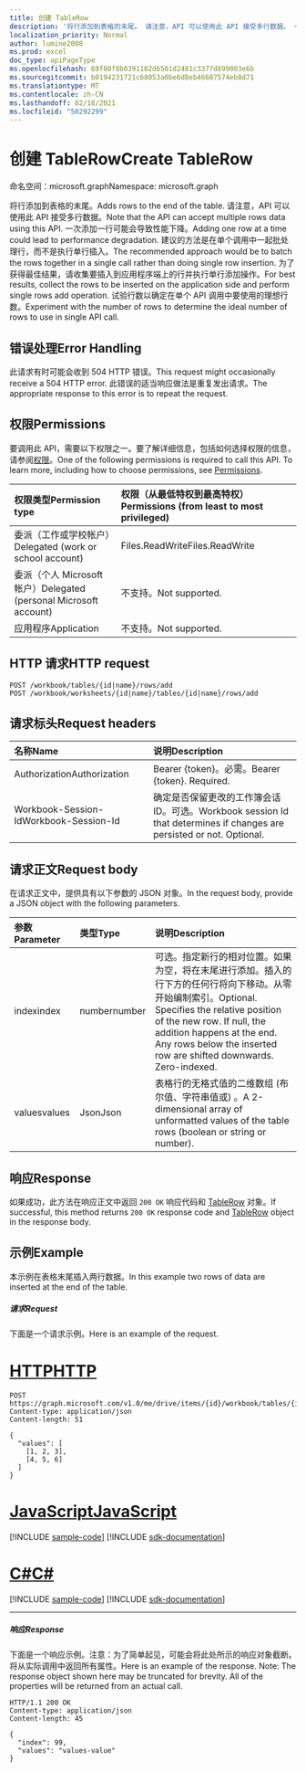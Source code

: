 ```yaml
---
title: 创建 TableRow
description: '将行添加到表格的末尾。 请注意，API 可以使用此 API 接受多行数据。 一次添加一行可能会导致性能下降。 建议的方法是在单个调用中一起批处理行，而不是执行单行插入。 为了获得最佳结果，请收集要插入到应用程序端上的行并执行单行添加操作。 试验行数以确定在单个 API 调用中要使用的理想行数。 '
localization_priority: Normal
author: lumine2008
ms.prod: excel
doc_type: apiPageType
ms.openlocfilehash: 69f80f8b0391102d6501d2481c3377d899003e6b
ms.sourcegitcommit: b0194231721c68053a0be6d8eb46687574eb8d71
ms.translationtype: MT
ms.contentlocale: zh-CN
ms.lasthandoff: 02/18/2021
ms.locfileid: "50292299"
---
```

# <a name="create-tablerow"></a><span data-ttu-id="bb91e-108">创建 TableRow</span><span class="sxs-lookup"><span data-stu-id="bb91e-108">Create TableRow</span></span>

<span data-ttu-id="bb91e-109">命名空间：microsoft.graph</span><span class="sxs-lookup"><span data-stu-id="bb91e-109">Namespace: microsoft.graph</span></span>

<span data-ttu-id="bb91e-110">将行添加到表格的末尾。</span><span class="sxs-lookup"><span data-stu-id="bb91e-110">Adds rows to the end of the table.</span></span> <span data-ttu-id="bb91e-111">请注意，API 可以使用此 API 接受多行数据。</span><span class="sxs-lookup"><span data-stu-id="bb91e-111">Note that the API can accept multiple rows data using this API.</span></span> <span data-ttu-id="bb91e-112">一次添加一行可能会导致性能下降。</span><span class="sxs-lookup"><span data-stu-id="bb91e-112">Adding one row at a time could lead to performance degradation.</span></span> <span data-ttu-id="bb91e-113">建议的方法是在单个调用中一起批处理行，而不是执行单行插入。</span><span class="sxs-lookup"><span data-stu-id="bb91e-113">The recommended approach would be to batch the rows together in a single call rather than doing single row insertion.</span></span> <span data-ttu-id="bb91e-114">为了获得最佳结果，请收集要插入到应用程序端上的行并执行单行添加操作。</span><span class="sxs-lookup"><span data-stu-id="bb91e-114">For best results, collect the rows to be inserted on the application side and perform single rows add operation.</span></span> <span data-ttu-id="bb91e-115">试验行数以确定在单个 API 调用中要使用的理想行数。</span><span class="sxs-lookup"><span data-stu-id="bb91e-115">Experiment with the number of rows to determine the ideal number of rows to use in single API call.</span></span> 

## <a name="error-handling"></a><span data-ttu-id="bb91e-116">错误处理</span><span class="sxs-lookup"><span data-stu-id="bb91e-116">Error Handling</span></span>

<span data-ttu-id="bb91e-117">此请求有时可能会收到 504 HTTP 错误。</span><span class="sxs-lookup"><span data-stu-id="bb91e-117">This request might occasionally receive a 504 HTTP error.</span></span> <span data-ttu-id="bb91e-118">此错误的适当响应做法是重复发出请求。</span><span class="sxs-lookup"><span data-stu-id="bb91e-118">The appropriate response to this error is to repeat the request.</span></span>

## <a name="permissions"></a><span data-ttu-id="bb91e-119">权限</span><span class="sxs-lookup"><span data-stu-id="bb91e-119">Permissions</span></span>
<span data-ttu-id="bb91e-p104">要调用此 API，需要以下权限之一。要了解详细信息，包括如何选择权限的信息，请参阅[权限](/graph/permissions-reference)。</span><span class="sxs-lookup"><span data-stu-id="bb91e-p104">One of the following permissions is required to call this API. To learn more, including how to choose permissions, see [Permissions](/graph/permissions-reference).</span></span>

|<span data-ttu-id="bb91e-122">权限类型</span><span class="sxs-lookup"><span data-stu-id="bb91e-122">Permission type</span></span>      | <span data-ttu-id="bb91e-123">权限（从最低特权到最高特权）</span><span class="sxs-lookup"><span data-stu-id="bb91e-123">Permissions (from least to most privileged)</span></span>              |
|:--------------------|:---------------------------------------------------------|
|<span data-ttu-id="bb91e-124">委派（工作或学校帐户）</span><span class="sxs-lookup"><span data-stu-id="bb91e-124">Delegated (work or school account)</span></span> | <span data-ttu-id="bb91e-125">Files.ReadWrite</span><span class="sxs-lookup"><span data-stu-id="bb91e-125">Files.ReadWrite</span></span>    |
|<span data-ttu-id="bb91e-126">委派（个人 Microsoft 帐户）</span><span class="sxs-lookup"><span data-stu-id="bb91e-126">Delegated (personal Microsoft account)</span></span> | <span data-ttu-id="bb91e-127">不支持。</span><span class="sxs-lookup"><span data-stu-id="bb91e-127">Not supported.</span></span>    |
|<span data-ttu-id="bb91e-128">应用程序</span><span class="sxs-lookup"><span data-stu-id="bb91e-128">Application</span></span> | <span data-ttu-id="bb91e-129">不支持。</span><span class="sxs-lookup"><span data-stu-id="bb91e-129">Not supported.</span></span> |

## <a name="http-request"></a><span data-ttu-id="bb91e-130">HTTP 请求</span><span class="sxs-lookup"><span data-stu-id="bb91e-130">HTTP request</span></span>
<!-- { "blockType": "ignored" } -->
```http
POST /workbook/tables/{id|name}/rows/add
POST /workbook/worksheets/{id|name}/tables/{id|name}/rows/add

```
## <a name="request-headers"></a><span data-ttu-id="bb91e-131">请求标头</span><span class="sxs-lookup"><span data-stu-id="bb91e-131">Request headers</span></span>
| <span data-ttu-id="bb91e-132">名称</span><span class="sxs-lookup"><span data-stu-id="bb91e-132">Name</span></span>       | <span data-ttu-id="bb91e-133">说明</span><span class="sxs-lookup"><span data-stu-id="bb91e-133">Description</span></span>|
|:---------------|:----------|
| <span data-ttu-id="bb91e-134">Authorization</span><span class="sxs-lookup"><span data-stu-id="bb91e-134">Authorization</span></span>  | <span data-ttu-id="bb91e-p105">Bearer {token}。必需。</span><span class="sxs-lookup"><span data-stu-id="bb91e-p105">Bearer {token}. Required.</span></span> |
| <span data-ttu-id="bb91e-137">Workbook-Session-Id</span><span class="sxs-lookup"><span data-stu-id="bb91e-137">Workbook-Session-Id</span></span>  | <span data-ttu-id="bb91e-p106">确定是否保留更改的工作簿会话 ID。可选。</span><span class="sxs-lookup"><span data-stu-id="bb91e-p106">Workbook session Id that determines if changes are persisted or not. Optional.</span></span>|

## <a name="request-body"></a><span data-ttu-id="bb91e-140">请求正文</span><span class="sxs-lookup"><span data-stu-id="bb91e-140">Request body</span></span>
<span data-ttu-id="bb91e-141">在请求正文中，提供具有以下参数的 JSON 对象。</span><span class="sxs-lookup"><span data-stu-id="bb91e-141">In the request body, provide a JSON object with the following parameters.</span></span>

| <span data-ttu-id="bb91e-142">参数</span><span class="sxs-lookup"><span data-stu-id="bb91e-142">Parameter</span></span>    | <span data-ttu-id="bb91e-143">类型</span><span class="sxs-lookup"><span data-stu-id="bb91e-143">Type</span></span>   |<span data-ttu-id="bb91e-144">说明</span><span class="sxs-lookup"><span data-stu-id="bb91e-144">Description</span></span>|
|:---------------|:--------|:----------|
|<span data-ttu-id="bb91e-145">index</span><span class="sxs-lookup"><span data-stu-id="bb91e-145">index</span></span>|<span data-ttu-id="bb91e-146">number</span><span class="sxs-lookup"><span data-stu-id="bb91e-146">number</span></span>|<span data-ttu-id="bb91e-p107">可选。指定新行的相对位置。如果为空，将在末尾进行添加。插入的行下方的任何行将向下移动。从零开始编制索引。</span><span class="sxs-lookup"><span data-stu-id="bb91e-p107">Optional. Specifies the relative position of the new row. If null, the addition happens at the end. Any rows below the inserted row are shifted downwards. Zero-indexed.</span></span>|
|<span data-ttu-id="bb91e-152">values</span><span class="sxs-lookup"><span data-stu-id="bb91e-152">values</span></span>|<span data-ttu-id="bb91e-153">Json</span><span class="sxs-lookup"><span data-stu-id="bb91e-153">Json</span></span>|<span data-ttu-id="bb91e-154">表格行的无格式值的二维数组 (布尔值、字符串值或) 。</span><span class="sxs-lookup"><span data-stu-id="bb91e-154">A 2-dimensional array of unformatted values of the table rows (boolean or string or number).</span></span>|

## <a name="response"></a><span data-ttu-id="bb91e-155">响应</span><span class="sxs-lookup"><span data-stu-id="bb91e-155">Response</span></span>

<span data-ttu-id="bb91e-156">如果成功，此方法在响应正文中返回 `200 OK` 响应代码和 [TableRow](../resources/tablerow.md) 对象。</span><span class="sxs-lookup"><span data-stu-id="bb91e-156">If successful, this method returns `200 OK` response code and [TableRow](../resources/tablerow.md) object in the response body.</span></span>

## <a name="example"></a><span data-ttu-id="bb91e-157">示例</span><span class="sxs-lookup"><span data-stu-id="bb91e-157">Example</span></span>
<span data-ttu-id="bb91e-158">本示例在表格末尾插入两行数据。</span><span class="sxs-lookup"><span data-stu-id="bb91e-158">In this example two rows of data are inserted at the end of the table.</span></span> 

##### <a name="request"></a><span data-ttu-id="bb91e-159">请求</span><span class="sxs-lookup"><span data-stu-id="bb91e-159">Request</span></span>
<span data-ttu-id="bb91e-160">下面是一个请求示例。</span><span class="sxs-lookup"><span data-stu-id="bb91e-160">Here is an example of the request.</span></span>

# <a name="http"></a>[<span data-ttu-id="bb91e-161">HTTP</span><span class="sxs-lookup"><span data-stu-id="bb91e-161">HTTP</span></span>](#tab/http)
<!-- {
  "blockType": "request",
  "name": "tablerowcollection_add"
}-->
```http
POST https://graph.microsoft.com/v1.0/me/drive/items/{id}/workbook/tables/{id|name}/rows/add
Content-type: application/json
Content-length: 51

{
  "values": [
    [1, 2, 3],
    [4, 5, 6]
  ]
}
```
# <a name="javascript"></a>[<span data-ttu-id="bb91e-162">JavaScript</span><span class="sxs-lookup"><span data-stu-id="bb91e-162">JavaScript</span></span>](#tab/javascript)
[!INCLUDE [sample-code](../includes/snippets/javascript/tablerowcollection-add-javascript-snippets.md)]
[!INCLUDE [sdk-documentation](../includes/snippets/snippets-sdk-documentation-link.md)]

# <a name="c"></a>[<span data-ttu-id="bb91e-163">C#</span><span class="sxs-lookup"><span data-stu-id="bb91e-163">C#</span></span>](#tab/csharp)
[!INCLUDE [sample-code](../includes/snippets/csharp/tablerowcollection-add-csharp-snippets.md)]
[!INCLUDE [sdk-documentation](../includes/snippets/snippets-sdk-documentation-link.md)]

---

##### <a name="response"></a><span data-ttu-id="bb91e-164">响应</span><span class="sxs-lookup"><span data-stu-id="bb91e-164">Response</span></span>
<span data-ttu-id="bb91e-p108">下面是一个响应示例。注意：为了简单起见，可能会将此处所示的响应对象截断。将从实际调用中返回所有属性。</span><span class="sxs-lookup"><span data-stu-id="bb91e-p108">Here is an example of the response. Note: The response object shown here may be truncated for brevity. All of the properties will be returned from an actual call.</span></span>
<!-- {
  "blockType": "response",
  "truncated": true,
  "@odata.type": "microsoft.graph.workbookTableRow"
} -->
```http
HTTP/1.1 200 OK
Content-type: application/json
Content-length: 45

{
  "index": 99,
  "values": "values-value"
}
```

<!-- uuid: 8fcb5dbc-d5aa-4681-8e31-b001d5168d79
2015-10-25 14:57:30 UTC -->
<!-- {
  "type": "#page.annotation",
  "description": "TableRowCollection: add",
  "keywords": "",
  "section": "documentation",
  "suppressions": [
  ],
  "tocPath": ""
}-->

